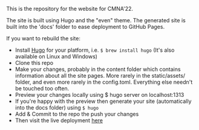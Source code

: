 This is the repository for the website for CMNA'22.

The site is built using Hugo and the "even" theme. The generated site is built into the 'docs' folder to ease deployment to GitHub Pages.

If you want to rebuild the site:

* Install [Hugo](https://gohugo.io/) for your platform, i.e. `$ brew install hugo` (It's also available on Linux and Windows)
* Clone this repo
* Make your changes, probably in the content folder which contains information about all the site pages. More rarely in the static/assets/ folder, and even more rarely in the config.toml. Everything else needn't be touched too often.
* Preview your changes locally using $ hugo server on localhost:1313
* If you're happy with the preview then generate your site (automatically into the docs folder) using `$ hugo`
* Add & Commit to the repo the push your changes
* Then visit the live deployment [here](https://cmna-workshop.github.io/cmna22/)



